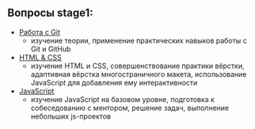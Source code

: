 ## Вопросы stage1:
- [Работа с Git](stage1/materials/git.md)
  - изучение теории, применение практических навыков работы с Git и GitHub
- [HTML & CSS](stage1/materials/html.md)
  - изучение HTML и CSS, совершенствование практики вёрстки, адаптивная вёрстка многостраничного макета, использование JavaScript для добавления ему интерактивности
- [JavaScript](stage1/materials/js.md)
  - изучение JavaScript на базовом уровне, подготовка к собеседованию с ментором, решение задач, выполнение небольших js-проектов
